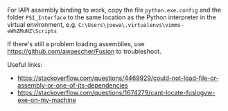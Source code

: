 For IAPI assembly binding to work, copy the file `python.exe.config` and the folder `PSI_Interface` to the same location as the Python interpreter in the virtual environment, e.g. `C:\Users\joewa\.virtualenvs\vimms-eWhZMuNZ\Scripts`

If there's still a problem loading assemblies, use https://github.com/awaescher/Fusion to troubleshoot.

Useful links:
- https://stackoverflow.com/questions/4469929/could-not-load-file-or-assembly-or-one-of-its-dependencies
- https://stackoverflow.com/questions/1674279/cant-locate-fuslogvw-exe-on-my-machine